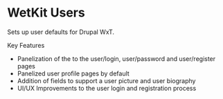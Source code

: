 WetKit Users
============
Sets up user defaults for Drupal WxT.

Key Features
* Panelization of the to the user/login, user/password and user/register pages
* Panelized user profile pages by default
* Addition of fields to support a user picture and user biography
* UI/UX Improvements to the user login and registration process
